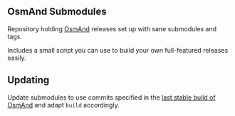 ## OsmAnd Submodules

Repository holding [OsmAnd](https://github.com/osmandapp) releases set up with sane submodules and tags.

Includes a small script you can use to build your own full-featured releases
easily.

## Updating

Update submodules to use commits specified in the [last stable build of OsmAnd](http://builder.osmand.net:8080/view/OsmAnd%20Builds/job/Osmand-release/lastStableBuild/tagBuild/) and adapt `build` accordingly.
